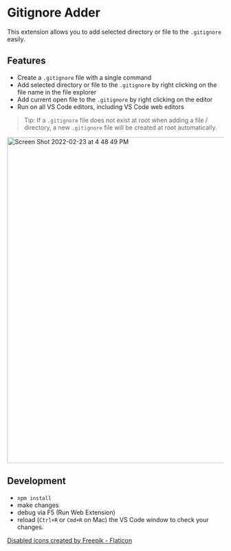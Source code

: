 # Gitignore Adder

This extension allows you to add selected directory or file to the `.gitignore` easily.

## Features

- Create a `.gitignore` file with a single command
- Add selected directory or file to the `.gitignore` by right clicking on the file name in the file explorer
- Add current open file to the `.gitignore` by right clicking on the editor
- Run on all VS Code editors, including VS Code web editors

> Tip: If a `.gitignore` file does not exist at root when adding a file / directory, a new `.gitignore` file will be created at root automatically.

<img width="756" alt="Screen Shot 2022-02-23 at 4 48 49 PM" src="https://user-images.githubusercontent.com/68532117/155435955-9d323f2c-9d89-4acb-bb18-fddc41f6c179.png">


## Development

* `npm install`
* make changes
* debug via F5 (Run Web Extension)
* reload (`Ctrl+R` or `Cmd+R` on Mac) the VS Code window to check your changes.

<a href="https://www.flaticon.com/free-icons/disabled" title="disabled icons">Disabled icons created by Freepik - Flaticon</a>
